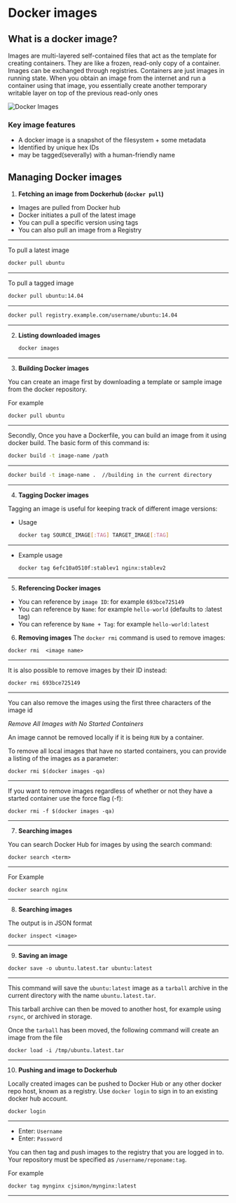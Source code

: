 # Docker images

## What is a docker image?
Images are multi-layered self-contained files that act as the template for creating containers. They are like a frozen, read-only copy of a container. Images can be exchanged through registries.
Containers are just images in running state. When you obtain an image from the internet and run a container using that image, you essentially create another temporary writable layer on top of the previous read-only ones

![Docker Images](https://media2.dev.to/dynamic/image/width=1000,height=500,fit=cover,gravity=auto,format=auto/https%3A%2F%2Fdev-to-uploads.s3.amazonaws.com%2Fuploads%2Farticles%2Frdlipe7r7g8fenj7ahg4.png)

### Key  image features
- A docker image is a snapshot of the filesystem + some metadata 
- Identified by unique hex IDs
- may be tagged(severally) with a human-friendly name

## Managing Docker images

1. **Fetching an image from Dockerhub (`docker pull`)**
- Images are pulled from Docker hub
- Docker initiates a pull of the latest image
- You can pull a specific version using tags
- You can also pull an image from a Registry
---
To pull a  latest  image
   ```bash
   docker pull ubuntu
   ```

---
To pull a tagged image
   ```bash
   docker pull ubuntu:14.04
   ```
---

   ```bash
   docker pull registry.example.com/username/ubuntu:14.04
   ```
--- 

2. **Listing downloaded images**

   ```bash
   docker images
   ```
---

3. **Building Docker images**

You can create an image first by downloading a template or sample image from the docker repository. 

For example

   ```bash
   docker pull ubuntu
   ```
---

Secondly, 
Once you have a Dockerfile, you can build an image from it using docker build. The basic form of this command is:

   ```bash
   docker build -t image-name /path
   ```
---

   ```bash
   docker build -t image-name .  //building in the current directory
   ```
---

4. **Tagging Docker images**

Tagging an image is useful for keeping track of different image versions:
- Usage

   ```bash
   docker tag SOURCE_IMAGE[:TAG] TARGET_IMAGE[:TAG]
   ```
---

- Example usage

   ```bash
   docker tag 6efc10a0510f:stablev1 nginx:stablev2
   ```
---

5. **Referencing Docker images**

-  You can reference by `image ID`: for example `693bce725149`
-  You can reference by `Name`: for example `hello-world` (defaults to :latest tag)
- You can reference by `Name + Tag`: for example `hello-world:latest`

6. **Removing images**
The `docker rmi` command is used to remove images:

```
docker rmi  <image name>
```
---


It is also possible to remove images by their ID instead:

```
docker rmi 693bce725149
```
---

You can also remove the images using the first three characters of the image id

*Remove All Images with No Started Containers*

An image cannot be removed locally if it is being `RUN` by a container. 

To remove all local images that have no started containers, you can provide a listing of the images as a parameter:

```
docker rmi $(docker images -qa)
```
---

If you want to remove images regardless of whether or not they have a started container use the force flag (-f):

```
docker rmi -f $(docker images -qa)
```
---

7. **Searching images**

You can search Docker Hub for images by using the search command:
```
docker search <term>
```
---

For Example

```
docker search nginx
```
---

8. **Searching images**

The output is in JSON format

```
docker inspect <image>
```
---

9. **Saving an image**

```
docker save -o ubuntu.latest.tar ubuntu:latest
```
---

This command will save the `ubuntu:latest` image as a `tarball` archive in the current directory with the name `ubuntu.latest.tar`. 

This tarball archive can then be moved to another host, for example using `rsync`, or archived in storage.

Once the `tarball` has been moved, the following command will create an image from the file

```
docker load -i /tmp/ubuntu.latest.tar
```
---

10. **Pushing and image to Dockerhub**

Locally created images can be pushed to Docker Hub or any other docker repo host, known as a registry. Use `docker login` to sign in to an existing docker hub account.
```
docker login
```
---
- Enter: `Username`
- Enter: `Password`

You can then tag and push images to the registry that you are logged in to. Your repository must be specified as `/username/reponame:tag`.

For example
```
docker tag mynginx cjsimon/mynginx:latest
```
---

